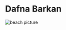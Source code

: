 # Dafna Barkan

![beach picture](https://images.unsplash.com/photo-1507525428034-b723cf961d3e?q=80&w=1000&auto=format&fit=crop&ixlib=rb-4.0.3&ixid=M3wxMjA3fDB8MHxzZWFyY2h8Mnx8YmVhdXRpZnVsJTIwYmVhY2h8ZW58MHx8MHx8fDA%3D)
